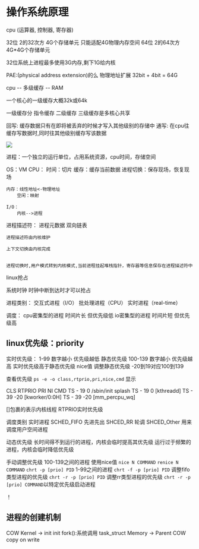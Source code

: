 # 操作系统原理

cpu (运算器, 控制器, 寄存器)

32位  2的32次方 4G个存储单元  只能适配4G物理内存空间
64位  2的64次方 4G*4G个存储单元

32位系统上进程最多使用3G内存,剩下1G给内核
 
PAE:(physical address extension)的么 
    物理地址扩展
32bit + 4bit = 64G

cpu -- 多级缓存 -- RAM

一个核心的一级缓存大概32k或64k

一级缓存分 指令缓存
二级缓存
三级缓存是多核心共享

回写: 缓存数据只有在即将被丢弃的时候才写入其他级别的存储中
通写: 在cpu往缓存写数据时,同时往其他级别缓存写该数据

![](./img/Screenshot&#32;from&#32;2020-02-18&#32;12-40-10.png)

进程：一个独立的运行单位，占用系统资源，cpu时间，存储空间

OS：VM
    CPU：
        时间：切片
            缓存：缓存当前数据
        进程切换：保存现场，恢复现场

    内存：线性地址<-物理地址
        空闲：映射
    
    I/O：
        内核-->进程

进程描述符：
    进程元数据
    双向链表

    进程描述符由内核维护

    上下文切换由内核完成

    
    进程切换时,用户模式转到内核模式,当前进程挂起堆栈指针，寄存器等信息保存在进程描述符中

linux抢占

系统时钟
时钟中断到达时才可以抢占

进程类别：
    交互式进程（I/O）
    批处理进程（CPU）
    实时进程（real-time）

调度：
cpu密集型的进程 时间片长 但优先级低
io密集型的进程 时间片短 但优先级高

## linux优先级：priority
实时优先级： 1-99 数字越小 优先级越低
静态优先级 100-139 数字越小 优先级越高
实时优先级高于静态优先级
nice值 调整静态优先级 -20到19对应100到139

查看优先级
`ps -e -o class,rtprio,pri,nice,cmd`
显示

CLS RTPRIO PRI  NI CMD
TS      -  19   0 /sbin/init splash
TS      -  19   0 [kthreadd]
TS      -  39 -20 [kworker/0:0H]
TS      -  39 -20 [mm_percpu_wq]

[]包裹的表示内核线程
RTPRIO实时优先级

调度类别
    实时进程
        SCHED_FIFO 先进先出
        SHCED_RR 轮调
        SHCED_Other 用来调度用户空间进程

动态优先级
    长时间得不到运行的进程，内核会临时提高其优先级
    运行过于频繁的进程，内核会临时降低优先级

手动调整优先级
100-139之间的进程
    使用nice值
    `nice N COMMAND`
    `renice N COMMAND`
    `chrt -p [prio] PID`
1-99之间的进程
    `chrt -f -p [prio] PID` 调整fifo类型进程的优先级
    `chrt -r -p [prio] PID` 调整rr类型进程的优先级
    `chrt -r -p [prio] COMMAND`以特定优先级启动进程


！[](./img/Screenshot%20from%202020-02-18%2018-56-03.png)

## 进程的创建机制
COW
    Kernel -> init
    init
        fork():系统调用
        task_struct
            Memory -> Parent
            COW copy on write